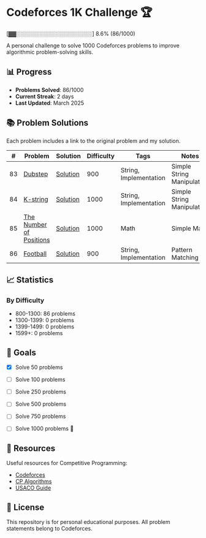 # Codeforces 1K Challenge 🏆

[▓▓░░░░░░░░░░░░░░░░░░░░] 8.6% (86/1000)

A personal challenge to solve 1000 Codeforces problems to improve algorithmic problem-solving skills.

## 📊 Progress

- **Problems Solved**: 86/1000
- **Current Streak**: 2 days
- **Last Updated**: March 2025

## 📚 Problem Solutions

Each problem includes a link to the original problem and my solution.

| # | Problem | Solution | Difficulty | Tags | Notes |
|---|---------|----------|------------|------|-------|
| 83 | [Dubstep](https://codeforces.com/problemset/problem/208/A) | [Solution](https://gist.github.com/Sohamnayak4/f73b4f378cc770513f6883a82cc0e034) | 900 | String, Implementation | Simple String Manipulation |
| 84 | [K-string](https://codeforces.com/problemset/problem/219/A) | [Solution](https://gist.github.com/Sohamnayak4/d7df6ce731dfafb29bf3f924ea4cc5d1) | 1000 | String, Implementation | Simple String Manipulation |
| 85 | [The Number of Positions](https://codeforces.com/problemset/problem/124/A) | [Solution](https://gist.github.com/Sohamnayak4/9627d627a46b4ca4e8eb5c8592119e22) | 1000 | Math | Simple Math |
| 86 | [Football](https://codeforces.com/problemset/problem/96/A) | [Solution](https://gist.github.com/Sohamnayak4/7cf366013e798c0fc2d2d96f2ad05b7f) | 900 | String, Implementation | Pattern Matching |
<!-- Add more problems here -->

## 📈 Statistics

### By Difficulty
- 800-1300: 86 problems
- 1300-1399: 0 problems
- 1399-1499: 0 problems
- 1599+: 0 problems


## 🎯 Goals

- [x] Solve 50 problems
- [ ] Solve 100 problems
- [ ] Solve 250 problems
- [ ] Solve 500 problems
- [ ] Solve 750 problems
- [ ] Solve 1000 problems 🎉


## 🔗 Resources

Useful resources for Competitive Programming:
- [Codeforces](https://codeforces.com/)
- [CP Algorithms](https://cp-algorithms.com/)
- [USACO Guide](https://usaco.guide/)

## 📝 License

This repository is for personal educational purposes. All problem statements belong to Codeforces.
